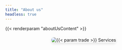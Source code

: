 ```yaml
---
title: "About us"
headless: true
---
```


{{< renderparam "aboutUsContent" >}}

<div style="text-align: center; margin-top: 20px;">
  <img src="/images/trades/{{< lowerCaseParam tradeslug >}}/2.webp" alt="{{< param trade >}} Services" style="max-width: 500px; height: auto; border-radius: 8px; box-shadow: 0 4px 8px rgba(0,0,0,0.1);">
</div>